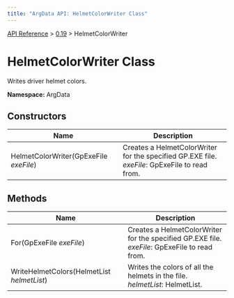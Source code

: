 ```yaml
---
title: "ArgData API: HelmetColorWriter Class"
---
```


[API Reference](/argdata/api) &gt; [0.19](/argdata/api/0.19) &gt; HelmetColorWriter

# HelmetColorWriter Class

Writes driver helmet colors.

**Namespace:** ArgData

## Constructors

<table class="table table-bordered table-striped ">
<thead>
  <tr>
    <th>Name</th>
    <th>Description</th>
  </tr>
</thead>
<tbody>
  <tr>
    <td>HelmetColorWriter(GpExeFile <em>exeFile</em>)</td>
    <td>Creates a HelmetColorWriter for the specified GP.EXE file.<br /><em>exeFile</em>: GpExeFile to read from.<br /></td>
  </tr>
</tbody>
</table>


## Methods

<table class="table table-bordered table-striped ">
<thead>
  <tr>
    <th>Name</th>
    <th>Description</th>
  </tr>
</thead>
<tbody>
  <tr>
    <td>For(GpExeFile <em>exeFile</em>)</td>
    <td>Creates a HelmetColorWriter for the specified GP.EXE file.<br /><em>exeFile</em>: GpExeFile to read from.<br /></td>
  </tr>
  <tr>
    <td>WriteHelmetColors(HelmetList <em>helmetList</em>)</td>
    <td>Writes the colors of all the helmets in the file.<br /><em>helmetList</em>: HelmetList.<br /></td>
  </tr>
</tbody>
</table>


